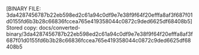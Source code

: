 [BINARY FILE: 3da4287456787b22eb598ed2c61a94c0df9e7e38f9f64f20efffa8af3f687f01d0155fd6b3b28c66836fccea765e419358044c0872c9ded6625df68408b5]
Stored copy: docs/converted-binary/3da4287456787b22eb598ed2c61a94c0df9e7e38f9f64f20efffa8af3f687f01d0155fd6b3b28c66836fccea765e419358044c0872c9ded6625df68408b5
